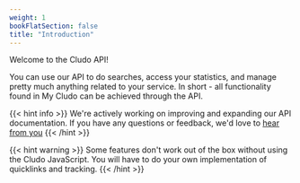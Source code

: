 ```yaml
---
weight: 1
bookFlatSection: false
title: "Introduction"
---
```


Welcome to the Cludo API!

You can use our API to do searches, access your statistics, and manage pretty much anything related to your service. In short - all functionality found in My Cludo can be achieved through the API.


{{< hint info >}}
We're actively working on improving and expanding our API documentation. If you have any questions or feedback, we'd love to <a href="https://www.cludo.com/contact/" target="_blank">hear from you</a>
{{< /hint >}}

{{< hint warning >}}
Some features don't work out of the box without using the Cludo JavaScript. You will have to do your own implementation of quicklinks and tracking.
{{< /hint >}}